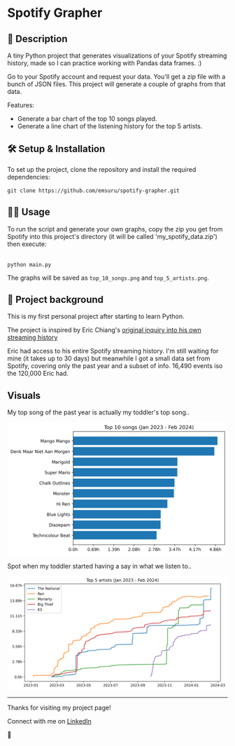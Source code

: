 # Spotify Grapher

## 📖 Description

A tiny Python project that generates visualizations of your Spotify streaming history, made so I can practice working with Pandas data frames. :)

Go to your Spotify account and request your data. You'll get a zip file with a bunch of JSON files. This project will generate a couple of graphs from that data.

Features:

- Generate a bar chart of the top 10 songs played.
- Generate a line chart of the listening history for the top 5 artists.

## 🛠️ Setup & Installation
To set up the project, clone the repository and install the required dependencies:

```
git clone https://github.com/emsuru/spotify-grapher.git
```

## 👩‍💻 Usage

To run the script and generate your own graphs, copy the zip you get from Spotify into this project's directory (it will be called 'my_spotify_data.zip') then execute:

```

python main.py

```

The graphs will be saved as `top_10_songs.png` and `top_5_artists.png`.

## 📂 Project background
This is my first personal project after starting to learn Python.

The project is inspired by Eric Chiang's [original inquiry into his own streaming history](https://ericchiang.github.io/post/spotify/)

Eric had access to his entire Spotify streaming history. I'm still waiting for mine (it takes up to 30 days) but meanwhile I got a small data set from Spotify, covering only the past year and a subset of info. 16,490 events iso the 120,000 Eric had.

## Visuals 

My top song of the past year is actually my toddler's top song.. 

![top-songs](top_10_songs.png)

Spot when my toddler started having a say in what we listen to..

![top-artists](top_5_artists.png)


---

Thanks for visiting my project page!

Connect with me on [LinkedIn](https://www.linkedin.com/in/mirunasuru/) 

🤍

